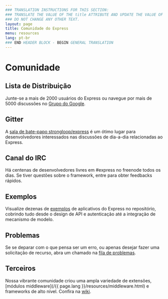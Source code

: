```yaml
---
### TRANSLATION INSTRUCTIONS FOR THIS SECTION:
### TRANSLATE THE VALUE OF THE title ATTRIBUTE AND UPDATE THE VALUE OF THE lang ATTRIBUTE.
### DO NOT CHANGE ANY OTHER TEXT.
layout: page
title: Comunidade do Express
menu: resources
lang: pt-br
### END HEADER BLOCK - BEGIN GENERAL TRANSLATION
---
```


# Comunidade

## Lista de Distribuição

Junte-se a mais de 2000 usuários do Express ou navegue por mais
de 5000 discussões no [Grupo do
Google](https://groups.google.com/group/express-js).

## Gitter

A [sala
de bate-papo strongloop/express](https://gitter.im/strongloop/express) é um ótimo lugar para
desenvolvedores interessados nas discussões de dia-a-dia relacionadas
ao Express.

## Canal do IRC

Há centenas de desenvolvedores livres em #express no freenode todos os dias.
Se tiver questões sobre o framework, entre para obter feedbacks rápidos.

## Exemplos

Visualize dezenas de [exemplos](https://github.com/strongloop/express/tree/master/examples)
de aplicativos do Express no repositório, cobrindo tudo desde o design de API e autenticação até a integração de mecanismo de modelo.

## Problemas

Se se deparar com o que pensa ser um erro, ou apenas desejar fazer uma solicitação de recurso, abra um chamado na
[fila de problemas](https://github.com/strongloop/express/issues).

## Terceiros

Nossa vibrante comunidade criou uma ampla variedade de
extensões, [módulos middleware](/{{ page.lang }}/resources/middleware.html) e frameworks de
alto nível. Confira na [wiki](https://github.com/strongloop/express/wiki).

